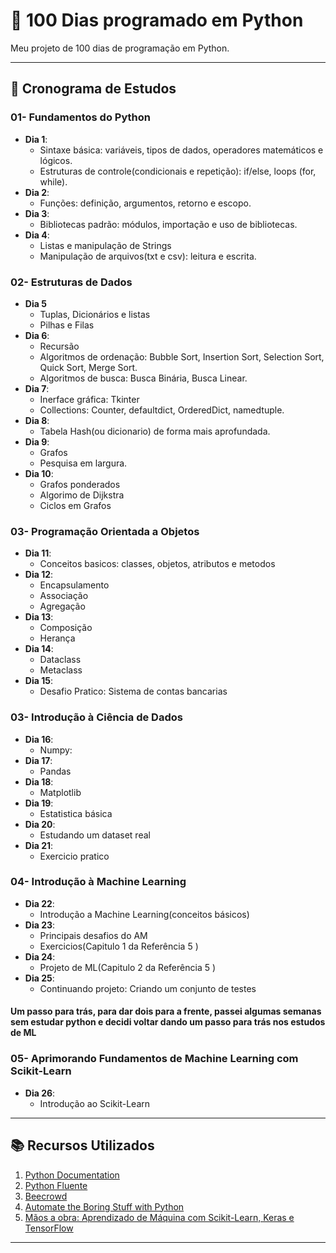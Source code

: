 # 🐍 100 Dias programado em Python

Meu projeto de 100 dias de programação em Python.

---

## 📅 Cronograma de Estudos

### 01- Fundamentos do Python

- **Dia 1**:
  - Sintaxe básica: variáveis, tipos de dados, operadores matemáticos e lógicos.
  - Estruturas de controle(condicionais e repetição): if/else, loops (for, while).
- **Dia 2**:
  - Funções: definição, argumentos, retorno e escopo.
- **Dia 3**:
  - Bibliotecas padrão: módulos, importação e uso de bibliotecas.
- **Dia 4**:
  - Listas e manipulação de Strings
  - Manipulação de arquivos(txt e csv): leitura e escrita.

### 02- Estruturas de Dados

- **Dia 5**
  - Tuplas, Dicionários e listas
  - Pilhas e Filas
- **Dia 6**:
  - Recursão
  - Algoritmos de ordenação: Bubble Sort, Insertion Sort, Selection Sort, Quick Sort, Merge Sort.
  - Algoritmos de busca: Busca Binária, Busca Linear.
- **Dia 7**:
  - Inerface gráfica: Tkinter
  - Collections: Counter, defaultdict, OrderedDict, namedtuple.
- **Dia 8**:
  - Tabela Hash(ou dicionario) de forma mais aprofundada.
- **Dia 9**:
  - Grafos
  - Pesquisa em largura.
- **Dia 10**:
  - Grafos ponderados
  - Algorimo de Dijkstra
  - Ciclos em Grafos

### 03- Programação Orientada a Objetos

- **Dia 11**:
  - Conceitos basicos: classes, objetos, atributos e metodos
- **Dia 12**:
  - Encapsulamento
  - Associação
  - Agregação
- **Dia 13**:
  - Composição
  - Herança
- **Dia 14**:
  - Dataclass
  - Metaclass
- **Dia 15**:
  - Desafio Pratico: Sistema de contas bancarias

### 03- Introdução à Ciência de Dados

- **Dia 16**:
  - Numpy:
- **Dia 17**:
  - Pandas
- **Dia 18**:
  - Matplotlib
- **Dia 19**:
  - Estatistica básica
- **Dia 20**:
  - Estudando um dataset real
- **Dia 21**:
  - Exercicio pratico

### 04- Introdução à Machine Learning

- **Dia 22**:
  - Introdução a Machine Learning(conceitos básicos)
- **Dia 23**:
  - Principais desafios do AM
  - Exercicios(Capitulo 1 da Referência 5 )
- **Dia 24**:
  - Projeto de ML(Capitulo 2 da Referência 5 )
- **Dia 25**:
  - Continuando projeto: Criando um conjunto de testes

#### Um passo para trás, para dar dois para a frente, passei algumas semanas sem estudar python e decidi voltar dando um passo para trás nos estudos de ML

### 05- Aprimorando Fundamentos de Machine Learning com Scikit-Learn

- **Dia 26**:
  - Introdução ao Scikit-Learn

---

## 📚 Recursos Utilizados

1. [Python Documentation](https://docs.python.org/3/)
2. [Python Fluente](https://pythonfluente.com)
3. [Beecrowd](https://judge.beecrowd.com/pt)
4. [Automate the Boring Stuff with Python](https://automatetheboringstuff.com/)
5. [Mãos a obra: Aprendizado de Máquina com Scikit-Learn, Keras e TensorFlow](https://www.oreilly.com/library/view/hands-on-machine-learning/9781098125967/)

---
